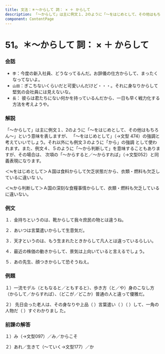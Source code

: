 ```yaml
---
title: 文法：＊～からして 詞： × ＋ からして
description: 「～からして」は主に例文１、2のように「～をはじめとして、その他はもちろん～」という意味を表しますが、 「～をはじめとして」（→文型 474）の強調と考えていいでしょう。それ以外にも例文３のように「から」の強調 として使われます。また、例文４、５のように「～から判断して」を意味することもありますが、その場合は、 次項の「～からすると／～からすれば」（→文型052）と同義表現になります。＜≒をはじめとして＞
component: ContentPage
---
```



# 51。＊～からして 詞： × ＋ からして
### 会話
- `李`：今度の新入社員、どうなってるんだ。お辞儀の仕方からして、まったくなってないよ。
- `山田`：ぎこちないくらいだと可愛いんだけど・・・。それに身なりからして堅気の会社員には見えないな。
- `長`： 彼らは君たちにない何かを持っているんだから、一日も早く戦力化する方法を考えようや。
### 解説
「～からして」は主に例文１、2のように「～をはじめとして、その他はもちろん～」という意味を表しますが、 「～をはじめとして」（→文型 474）の強調と考えていいでしょう。それ以外にも例文３のように「から」の強調 として使われます。また、例文４、５のように「～から判断して」を意味することもありますが、その場合は、 次項の「～からすると／～からすれば」（→文型052）と同義表現になります。

＜≒をはじめとして＞Ａ国は食料からして欠乏状態だから、衣類・燃料も欠乏しているに違いな い。

＜≒から判断して＞Ａ国の深刻な食糧事情からして、衣類・燃料も欠乏しているに違いない。
### 例文
１．金持ちというのは、靴からして我々庶民の物とは違うね。

２．あいつは言葉遣いからして生意気だ。

３．天才というのは、もう生まれたときからして凡人とは違っているらしい。

４．最近の株価の動きからして、景気は上向いていると言えるでしょう。

５．あの先生、顔つきからして恐そうねえ。
### 例題
１）一流モデル（ともなると／ともすると）、歩き方（と／や）身のこなし方（からして／からすれば）、（どこが／どこか）普通の人と違って優雅だ。

２） 先日会った老人は、その身なりや上品（ ）言葉遣い（ ）（ ）して、一角の人物だ（ ）すぐわかりまし た。
### 前課の解答
１）み（→文型097）／み／からこそ

２）あれ／生きて（～ていく→文型177）／か

